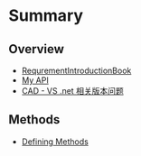 # Summary

## Overview

* [RequrementIntroductionBook](requrementintroductionbook.md)
* [My API](README.md)
* [CAD - VS .net 相关版本问题](cad-vs-net-xiang-guan-ban-ben-wen-ti.md)

## Methods

* [Defining Methods](methods.md)

